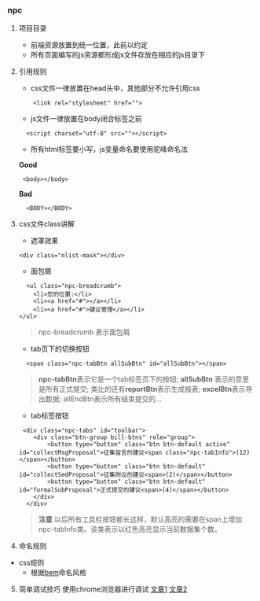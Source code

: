 ### **npc**

1. 项目目录
   
    * 前端资源放置到统一位置，此前以约定
    * 所有页面编写的js资源都形成js文件存放在相应的js目录下
2. 引用规则
    * css文件一律放置在head头中，其他部分不允许引用css
    ```
        <link rel="stylesheet" href="">
    ```
    * js文件一律放置在body闭合标签之前
    ```
      <script charset="utf-8" src=""></script>
    ```
    * 所有html标签要小写，js变量命名要使用驼峰命名法
    
    **Good**
    ```
     <body></body>
     ```
    **Bad**
    ```
      <BODY></BODY>
    ```
3. css文件class讲解
    * 遮罩效果
    ```
    <div class="nlist-mask"></div>
    ```
    *  面包屑
    ```
      <ul class="npc-breadcrumb">
        <li>您的位置:</li>
        <li><a href="#"></a></li>
        <li><a href="#">建议管理</a></li>
    </ul>
    ```
   > npc-breadcrumb 表示面包屑
   
   *  tab页下的切换按钮
   ```
     <span class="npc-tabBtn allSubBtn" id="allSubBtn"></span>
    ```
    > **npc-tabBtn**表示它是一个tab标签页下的按钮;
      **allSubBtn** 表示的意思是所有正式提交;
      类比的还有**reportBtn**表示生成报表;
      **excelBtn**表示导出数据;
      allEndBtn表示所有结束提交的...
      
   *  tab标签按钮
   ```
    <div class="npc-tabs" id="toolbar">
       <div class="btn-group bill-btns" role="group">
           <button type="button" class="btn btn-default active" id="collectMsgProposal">征集留言的建议<span class="npc-tabInfo">(12)</span></button>
           <button type="button" class="btn btn-default" id="collectSedProposal">征集附议的建议<span>(2)</span></button>
           <button type="button" class="btn btn-default" id="formalSubProposal">正式提交的建议<span>(4)</span></button>
       </div>
     </div>
    ```
    >  **注意** 以后所有工具栏按钮都长这样，默认高亮的需要在span上增加npc-tabInfo类。该类表示以红色高亮显示当前数据集个数。
4. 命名规则
  * css规则 
    * 根据[bem](https://en.bem.info)命名风格
5. 简单调试技巧
   使用chrome浏览器进行调试 [文章1](http://www.ibm.com/developerworks/cn/web/1410_wangcy_chromejs/) [文章2](http://www.ibm.com/developerworks/cn/web/1410_wangcy_chromejs/)
